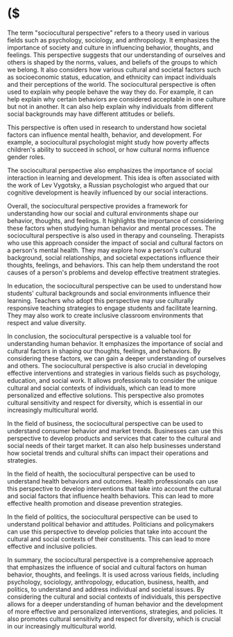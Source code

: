 # ($

The term "sociocultural perspective" refers to a theory used in various fields such as psychology, sociology, and anthropology. It emphasizes the importance of society and culture in influencing behavior, thoughts, and feelings. This perspective suggests that our understanding of ourselves and others is shaped by the norms, values, and beliefs of the groups to which we belong. It also considers how various cultural and societal factors such as socioeconomic status, education, and ethnicity can impact individuals and their perceptions of the world. The sociocultural perspective is often used to explain why people behave the way they do. For example, it can help explain why certain behaviors are considered acceptable in one culture but not in another. It can also help explain why individuals from different social backgrounds may have different attitudes or beliefs.

This perspective is often used in research to understand how societal factors can influence mental health, behavior, and development. For example, a sociocultural psychologist might study how poverty affects children's ability to succeed in school, or how cultural norms influence gender roles.

The sociocultural perspective also emphasizes the importance of social interaction in learning and development. This idea is often associated with the work of Lev Vygotsky, a Russian psychologist who argued that our cognitive development is heavily influenced by our social interactions.

Overall, the sociocultural perspective provides a framework for understanding how our social and cultural environments shape our behavior, thoughts, and feelings. It highlights the importance of considering these factors when studying human behavior and mental processes. The sociocultural perspective is also used in therapy and counseling. Therapists who use this approach consider the impact of social and cultural factors on a person's mental health. They may explore how a person's cultural background, social relationships, and societal expectations influence their thoughts, feelings, and behaviors. This can help them understand the root causes of a person's problems and develop effective treatment strategies.

In education, the sociocultural perspective can be used to understand how students' cultural backgrounds and social environments influence their learning. Teachers who adopt this perspective may use culturally responsive teaching strategies to engage students and facilitate learning. They may also work to create inclusive classroom environments that respect and value diversity.

In conclusion, the sociocultural perspective is a valuable tool for understanding human behavior. It emphasizes the importance of social and cultural factors in shaping our thoughts, feelings, and behaviors. By considering these factors, we can gain a deeper understanding of ourselves and others. The sociocultural perspective is also crucial in developing effective interventions and strategies in various fields such as psychology, education, and social work. It allows professionals to consider the unique cultural and social contexts of individuals, which can lead to more personalized and effective solutions. This perspective also promotes cultural sensitivity and respect for diversity, which is essential in our increasingly multicultural world. 

In the field of business, the sociocultural perspective can be used to understand consumer behavior and market trends. Businesses can use this perspective to develop products and services that cater to the cultural and social needs of their target market. It can also help businesses understand how societal trends and cultural shifts can impact their operations and strategies.

In the field of health, the sociocultural perspective can be used to understand health behaviors and outcomes. Health professionals can use this perspective to develop interventions that take into account the cultural and social factors that influence health behaviors. This can lead to more effective health promotion and disease prevention strategies.

In the field of politics, the sociocultural perspective can be used to understand political behavior and attitudes. Politicians and policymakers can use this perspective to develop policies that take into account the cultural and social contexts of their constituents. This can lead to more effective and inclusive policies.

In summary, the sociocultural perspective is a comprehensive approach that emphasizes the influence of social and cultural factors on human behavior, thoughts, and feelings. It is used across various fields, including psychology, sociology, anthropology, education, business, health, and politics, to understand and address individual and societal issues. By considering the cultural and social contexts of individuals, this perspective allows for a deeper understanding of human behavior and the development of more effective and personalized interventions, strategies, and policies. It also promotes cultural sensitivity and respect for diversity, which is crucial in our increasingly multicultural world. 